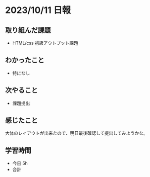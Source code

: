 # 2023/10/11 日報

## 取り組んだ課題
- HTML/css 初級アウトプット課題

## わかったこと
- 特になし

## 次やること
- 課題提出

## 感じたこと
大体のレイアウトが出来たので、明日最後確認して提出してみようかな。

## 学習時間
- 今日 5h
- 合計 
